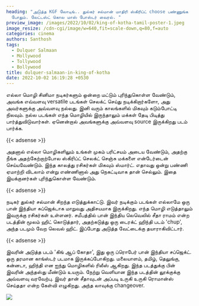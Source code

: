 ```yaml
---
heading: "அடுத்த KGF லோடிங்.. துல்கர் சல்மான் மாதிரி ஸ்கிரிப்ட் choose பண்ணுங்க
  போதும். லேட்டஸ்ட் கொல மாஸ் போஸ்டர் வைரல். "
preview_image: /images/2022/10/02/king-of-kotha-tamil-poster-1.jpeg
image_resize: /cdn-cgi/image/w=640,fit=scale-down,q=80,f=auto
categories: cinema
authors: Santhosh
tags:
  - Dulquer Salmaan
  - Mollywood
  - Tollywood
  - Bollywood
title: dulquer-salmaan-in-king-of-kotha
date: 2022-10-02 16:19:28 +0530
---
```

எல்லா மொழி சினிமா நடிகர்களும் ஒன்றை மட்டும் புரிந்துகொள்ள வேண்டும், அவங்க எவ்வளவு versatile படங்கள் செலக்ட் செய்து நடிக்கிறார்களோ, அது அவர்களுக்கு அவ்வளவு நல்லது. இனி வரும் காலங்களில் மிகவும் கடும்போட்டி நிலவும். நல்ல படங்கள் எந்த மொழியில் இருந்தாலும் மக்கள் தேடி பிடித்து பார்த்துவிடுவார்கள். ஏனென்றால் அவங்களுக்கு அவ்வளவு source இருக்கிறது படம் பார்க்க.

{{< adsense >}}

அதனால் எல்லா மொழிகளிலும் உங்கள் முகம் பரிட்சயம் அடைய வேண்டும், அதற்கு நீங்க அதற்கேற்றாற்போல ஸ்கிரிப்ட் செலக்ட் செஞ்சு மக்களை என்டேர்டைன் செய்யவேண்டும். இந்த காலத்து ரசிகர்கள் மிகவும் ஸ்மார்ட். எதாவது ஒன்று பண்ணி ஏமாற்றி விடலாம் என்று எண்ணினால் அது நெகட்டிவாக தான் செல்லும். இதை இயக்குனர்கள் புரிந்துகொள்ள வேண்டும். 

{{< adsense >}}

நடிகர் துல்கர் சல்மான் சிறந்த எடுத்துக்காட்டு. இவர் நடிக்கும் படங்கள் எல்லாமே ஒரு பான் இந்தியா சுப்ஜெக்டாக மாறுவது அதிசயமாக இருக்கிறது. எந்த மொழி எடுத்தாலும் இவருக்கு ரசிகர்கள் உள்ளனர். சமீபத்தில் பான் இந்திய லெவெலில் சீதா ராமம் என்ற படத்தின் மூலம் ஹிட் கொடுத்தார், அதற்கடுத்து ஒரு டைரக்ட் ஹிந்தி படம் 'chup', அந்த படமும் வேற லெவல் ஹிட். இப்போது அடுத்த வேட்டைக்கு தயாராகிவிட்டார்.

{{< adsense >}}

இவரின் அடுத்த படம் 'கிங் ஆப் கோதா', இது ஒரு ப்ரொபேர் பான் இந்தியா சப்ஜெக்ட். ஒரு தரமான காங்ஸ்டர் படமாக இருக்கப்போகிறது. மலையாளம், தமிழ், தெலுங்கு, கன்னடா, ஹிந்தி என ஐந்து மொழிகளில் ரிலீஸ் ஆகிறது. இந்த படத்துக்கு பின் இவரின் அந்தஸ்து மீண்டும் உயரும். நேற்று வெளியான இந்த படத்தின் லூக்குக்கு அவ்வளவு வரவேற்பு. இவர் தான் சீதாவுடன் அப்படி உருகி உருகி ரொமான்ஸ் செய்ததா என்ற கேள்வி எழுகிறது. அந்த லாவுக்கு changeover.  

![](/images/2022/10/02/king-of-kotha-tamil-poster.jpeg)